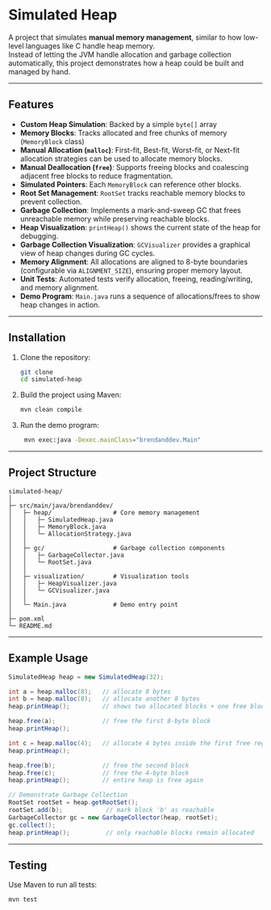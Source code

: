 # Simulated Heap 

A project that simulates **manual memory management**, similar to how low-level languages like C handle heap memory.  
Instead of letting the JVM handle allocation and garbage collection automatically, this project demonstrates how a heap could be built and managed by hand.

---

## Features 

- **Custom Heap Simulation**: Backed by a simple `byte[]` array
- **Memory Blocks**: Tracks allocated and free chunks of memory (`MemoryBlock` class)
- **Manual Allocation (`malloc`)**: First-fit, Best-fit, Worst-fit, or Next-fit allocation strategies can be used to allocate memory blocks.
- **Manual Deallocation (`free`)**: Supports freeing blocks and coalescing adjacent free blocks to reduce fragmentation.
- **Simulated Pointers**: Each `MemoryBlock` can reference other blocks.
- **Root Set Management**: `RootSet` tracks reachable memory blocks to prevent collection.
- **Garbage Collection**: Implements a mark-and-sweep GC that frees unreachable memory while preserving reachable blocks.
- **Heap Visualization**: `printHeap()` shows the current state of the heap for debugging.
- **Garbage Collection Visualization**: `GCVisualizer` provides a graphical view of heap changes during GC cycles.
- **Memory Alignment**: All allocations are aligned to 8-byte boundaries (configurable via `ALIGNMENT_SIZE`), ensuring proper memory layout.
- **Unit Tests**: Automated tests verify allocation, freeing, reading/writing, and memory alignment.
- **Demo Program**: `Main.java` runs a sequence of allocations/frees to show heap changes in action.  

---

## Installation
1. Clone the repository:
   ```bash
   git clone 
   cd simulated-heap
   ```

2. Build the project using Maven:
   ```bash
   mvn clean compile
   ```

3. Run the demo program:
   ```bash
    mvn exec:java -Dexec.mainClass="brendanddev.Main"
    ```

---

## Project Structure

```
simulated-heap/
│
├─ src/main/java/brendanddev/
│   ├─ heap/                 # Core memory management
│   │   ├─ SimulatedHeap.java
│   │   ├─ MemoryBlock.java
│   │   └─ AllocationStrategy.java
│   │
│   ├─ gc/                   # Garbage collection components
│   │   ├─ GarbageCollector.java
│   │   └─ RootSet.java
│   │
│   ├─ visualization/        # Visualization tools
│   │   ├─ HeapVisualizer.java
│   │   └─ GCVisualizer.java
│   │
│   └─ Main.java             # Demo entry point
│
├─ pom.xml
└─ README.md
```

---

## Example Usage  

```java
SimulatedHeap heap = new SimulatedHeap(32);

int a = heap.malloc(8);   // allocate 8 bytes
int b = heap.malloc(8);   // allocate another 8 bytes
heap.printHeap();         // shows two allocated blocks + one free block

heap.free(a);             // free the first 8-byte block
heap.printHeap();

int c = heap.malloc(4);   // allocate 4 bytes inside the first free region
heap.printHeap();

heap.free(b);             // free the second block
heap.free(c);             // free the 4-byte block
heap.printHeap();         // entire heap is free again

// Demonstrate Garbage Collection
RootSet rootSet = heap.getRootSet();
rootSet.add(b);            // mark block 'b' as reachable
GarbageCollector gc = new GarbageCollector(heap, rootSet);
gc.collect();
heap.printHeap();          // only reachable blocks remain allocated
```

---

## Testing

Use Maven to run all tests:

```bash
mvn test
```